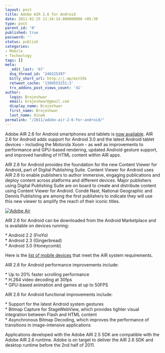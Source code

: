 ```yaml
---
layout: post
title: Adobe AIR 2.6 for Android
date: 2011-02-25 11:34:14.000000000 +05:30
type: post
parent_id: '0'
published: true
password: ''
status: publish
categories:
- Mobile
- Technology
tags: []
meta:
  _edit_last: '67'
  dsq_thread_id: '240225397'
  bitly_short_url: http://j.mp/mxtS5k
  retweet_cache: '1309553251:2'
  trx_addons_post_views_count: '41'
author:
  login: Brajeshwar
  email: brajeshwar@gmail.com
  display_name: Brajeshwar
  first_name: Brajeshwar
  last_name: Oinam
permalink: "/2011/adobe-air-2-6-for-android/"
---
```

<p>Adobe AIR 2.6 for Android smartphones and tablets is <a href="http://blogs.adobe.com/air/2011/02/adobe-air-2-6-for-android-is-now-available.html">now available</a>.  AIR 2.6 for Android adds support for Android 3.0 and the latest Android tablet devices - including the Motorola Xoom - as well as improvements to performance and GPU-based rendering, updated Android gesture support, and improved handling of HTML content within AIR apps.</p>
<p>AIR 2.6 for Android provides the foundation for the new Content Viewer for Android, part of Digital Publishing Suite.  Content Viewer for Android uses AIR 2.6 to enable publishers to author immersive, engaging publications and deploy content across platforms and different devices.  Major publishers using Digital Publishing Suite are on board to create and distribute content using Content Viewer for Android.  Condé Nast, National Geographic and Dennis Publishing are among the first publishers to indicate they will use this new viewer to amplify the reach of their iconic titles.</p>
<p><!--more--></p>
<p><a href="http://www.adobe.com/products/air/"><img src="{{ site.baseurl }}/assets/2011/02/adobe-air-logo.jpg" alt="Adobe Air" /></a></p>
<p>AIR 2.6 for Android can be downloaded from the Android Marketplace and is available on devices running:</p>
<p>* Android 2.2 (FroYo)<br />
* Android 2.3 (Gingerbread)<br />
* Android 3.0 (Honeycomb)</p>
<p>Here is the <a href="http://www.adobe.com/flashplatform/certified_devices/">list of mobile devices</a> that meet the AIR system requirements.</p>
<p>AIR 2.6 for Android performance improvements include:</p>
<p>* Up to 20% faster scrolling performance<br />
* H.264 video decoding at 30fps<br />
* GPU-based animation and games at up to 50FPS</p>
<p>AIR 2.6 for Android functional improvements include:</p>
<p>* Support for the latest Android system gestures<br />
* Bitmap Capture for StageWebView, which provides tighter visual integration between Flash and HTML content<br />
* Asynchronous Bitmap Decoding, which improves the performance of transitions in image-intensive applications</p>
<p>Applications developed with the Adobe AIR 2.5 SDK are compatible with the Adobe AIR 2.6 runtime.  Adobe is on target to deliver the AIR 2.6 SDK and desktop runtime before the 2nd half of 2011.</p>
